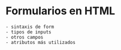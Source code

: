 # Formularios en HTML
```
- sintaxis de form
- tipos de inputs
- otros campos
- atributos más utilizados
```
